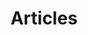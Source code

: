 ---
title: "Articles"
weight: 101
description: >-
     In this section we publish articles about the Beagle and its features, migration guides for outdated components, etc.
---